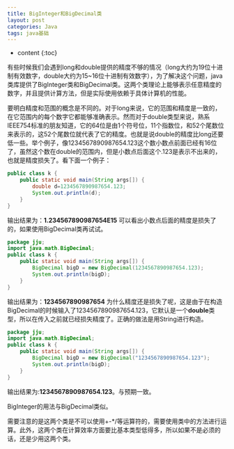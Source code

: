 ```yaml
---
title: BigInteger和BigDecimal类
layout: post
categories: Java
tags: java基础
---
```

* content
{:toc}

有些时候我们会遇到long和double提供的精度不够的情况（long大约为19位十进制有效数字，double大约为15~16位十进制有效数字），为了解决这个问题，java类库提供了BigInteger类和BigDecimal类。这两个类理论上能够表示任意精度的数字，并且提供计算方法，但是实际使用依赖于具体计算机的性能。




要明白精度和范围的概念是不同的。对于long来说，它的范围和精度是一致的，在它范围内的每个数字它都能够准确表示。然而对于double类型来说，熟系IEEE754标准的朋友知道，它的64位是由1个符号位，11个指数位，和52个尾数位来表示的，这52个尾数位就代表了它的精度。也就是说double的精度比long还要低一些。举个例子，像1234567890987654.123这个数小数点前面已经有16位了，虽然这个数在double的范围内，但是小数点后面这个.123是表示不出来的，也就是精度损失了。看下面一个例子：

```java
public class k {
    public static void main(String args[]) {
        double d=1234567890987654.123;
        System.out.println(d);
    }
}
```

输出结果为：**1.234567890987654E15**
可以看出小数点后面的精度是损失了的，如果使用BigDecimal类再试试。

```java
package jju;
import java.math.BigDecimal;
public class k {
    public static void main(String args[]) {
        BigDecimal bigD = new BigDecimal(1234567890987654.123);
        System.out.println(bigD);
    }
}
```

输出结果为：**1234567890987654**
为什么精度还是损失了呢，这是由于在构造BigDecimal的时候输入了1234567890987654.123，它默认是一个**double**类型，所以在传入之前就已经损失精度了。正确的做法是用String进行构造。

```java
package jju;
import java.math.BigDecimal;
public class k {
    public static void main(String args[]) {
        BigDecimal bigD = new BigDecimal("1234567890987654.123");
        System.out.println(bigD);
    }
}
```

输出结果为:**1234567890987654.123**。与预期一致。

BigInteger的用法与BigDecimal类似。

需要注意的是这两个类是不可以使用+-*/等运算符的，需要使用类中的方法进行运算。此外，这两个类在计算效率方面要比基本类型低得多，所以如果不是必须的话，还是少用这两个类。
